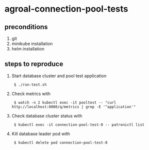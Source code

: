 # agroal-connection-pool-tests

## preconditions

1. git
2. minikube installation
3. helm installation

## steps to reproduce

1. Start database cluster and pool test application

        $ ./run-test.sh

2. Check metrics with 

        $ watch -n 2 kubectl exec -it pooltest -- "curl http://localhost:8080/q/metrics | grep -E '^application'"

3. Check database cluster status with

        $ kubectl exec -it connection-pool-test-0 -- patronictl list

4. Kill database leader pod with

        $ kubectl delete pod connection-pool-test-0
